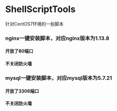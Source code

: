 # ShellScriptTools
针对CentOS7环境的一些脚本

### nginx一键安装脚本，对应nginx版本为1.13.8
#### 开放了80端口
#### 不关闭防火墙

### mysql一键安装脚本，对应mysql版本为5.7.21
#### 开放了3306端口
#### 不关闭防火墙
